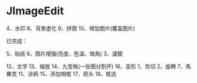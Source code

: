 # JImageEdit

4、水印
8、背景虚化
9、拼图
10、增加图片(覆盖图片)


已完成：


5、贴纸
6、图片增强(亮度、色溫、暗角)
3、濾鏡

12、文字
13、缩放
14、九宫格(一张图分割开)
16、变形
1、剪切
2、旋轉
7、馬賽克
11、涂鸦
15、添加相框
17、箭头
18、框选




